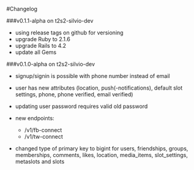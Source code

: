 #Changelog


###v0.1.1-alpha on t2s2-silvio-dev
- using release tags on github for versioning
- upgrade Ruby to 2.1.6
- upgrade Rails to 4.2
- update all Gems


###v0.1.0-alpha on t2s2-silvio-dev
- signup/signin is possible with phone number instead of email
- user has new attributes (location, push(-notifications), default slot settings,
phone, phone verified, email verified)
- updating user password requires valid old password

- new endpoints:
    - /v1/fb-connect
    - /v1/tw-connect

- changed type of primary key to bigint for users, friendships, groups,
memberships, comments, likes, location, media_items, slot_settings,  metaslots
and slots

